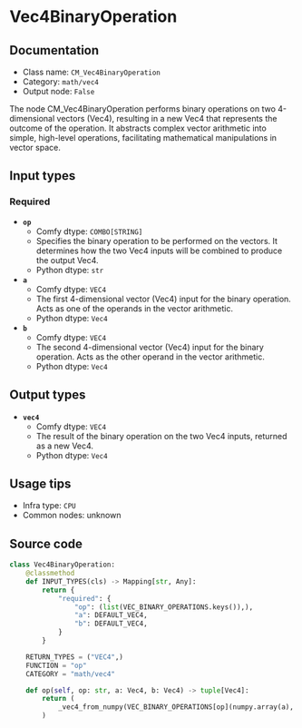 # Vec4BinaryOperation
## Documentation
- Class name: `CM_Vec4BinaryOperation`
- Category: `math/vec4`
- Output node: `False`

The node CM_Vec4BinaryOperation performs binary operations on two 4-dimensional vectors (Vec4), resulting in a new Vec4 that represents the outcome of the operation. It abstracts complex vector arithmetic into simple, high-level operations, facilitating mathematical manipulations in vector space.
## Input types
### Required
- **`op`**
    - Comfy dtype: `COMBO[STRING]`
    - Specifies the binary operation to be performed on the vectors. It determines how the two Vec4 inputs will be combined to produce the output Vec4.
    - Python dtype: `str`
- **`a`**
    - Comfy dtype: `VEC4`
    - The first 4-dimensional vector (Vec4) input for the binary operation. Acts as one of the operands in the vector arithmetic.
    - Python dtype: `Vec4`
- **`b`**
    - Comfy dtype: `VEC4`
    - The second 4-dimensional vector (Vec4) input for the binary operation. Acts as the other operand in the vector arithmetic.
    - Python dtype: `Vec4`
## Output types
- **`vec4`**
    - Comfy dtype: `VEC4`
    - The result of the binary operation on the two Vec4 inputs, returned as a new Vec4.
    - Python dtype: `Vec4`
## Usage tips
- Infra type: `CPU`
- Common nodes: unknown


## Source code
```python
class Vec4BinaryOperation:
    @classmethod
    def INPUT_TYPES(cls) -> Mapping[str, Any]:
        return {
            "required": {
                "op": (list(VEC_BINARY_OPERATIONS.keys()),),
                "a": DEFAULT_VEC4,
                "b": DEFAULT_VEC4,
            }
        }

    RETURN_TYPES = ("VEC4",)
    FUNCTION = "op"
    CATEGORY = "math/vec4"

    def op(self, op: str, a: Vec4, b: Vec4) -> tuple[Vec4]:
        return (
            _vec4_from_numpy(VEC_BINARY_OPERATIONS[op](numpy.array(a), numpy.array(b))),
        )

```
